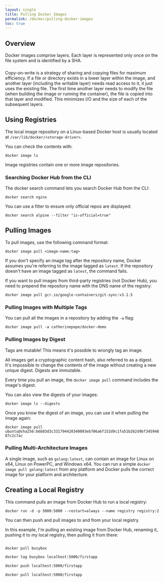 ```yaml
---
layout: single
title: Pulling Docker Images
permalink: /docker/pulling-docker-images
toc: true
---
```


## Overview

Docker images comprise layers. Each layer is represented only once on the file system and is identified by a SHA.

### 

Copy-on-write is a strategy of sharing and copying files for maximum efficiency. If a file or directory exists in a lower layer within the image, and another layer (including the writable layer) needs read access to it, it just uses the existing file. The first time another layer needs to modify the file (when building the image or running the container), the file is copied into that layer and modified. This minimizes I/O and the size of each of the subsequent layers.

## Using Registries

The local image repository on a Linux-based Docker host is usually located at `/var/lib/docker/<storage-driver>`.

You can check the contents with:

`docker image ls`

Image registries contain one or more image repositories.

### Searching Docker Hub from the CLI

The docker search command lets you search Docker Hub from the CLI:

`docker search nginx`

You can use a filter to ensure only official repos are displayed:

`docker search alpine --filter "is-official=true"`

## Pulling Images

To pull images, use the following command format:

`docker image pull <image-name:tag>`

If you don't specify an image tag after the repository name, Docker assumes you're referring to the image tagged as `latest`. If the repository doesn't have an image tagged as `latest`, the command fails.

If you want to pull images from third-party registries (not Docker Hub), you need to prepend the repository name with the DNS name of the registry:

`docker image pull gcr.io/google-containers/git-sync:v3.1.5`

### Pulling Images with Multiple Tags

You can pull all the images in a repository by adding the `-a` flag:

`docker image pull -a catherinepope/docker-demo`

### Pulling Images by Digest

Tags are mutable! This means it's possible to wrongly tag an image.

All images get a cryptographic content hash, also referred to as a digest. It's impossible to change the contents of the image without creating a new unique digest. Digests are immutable.

Every time you pull an image, the `docker image pull` command includes the image's digest.

You can also view the digests of your images:

`docker image ls --digests`

Once you know the digest of an image, you can use it when pulling the image again:

`docker image pull ubuntu@sha256:b6b83d3c331794420340093eb706a6f152d9c1fa51b262d9bf34594887c2c7ac`

### Pulling Multi-Architecture Images

A single image, such as `golang:latest`, can contain an image for Linux on x64, Linux on PowerPC, and Windows x64. You can run a simple `docker image pull golang:latest` from any platform and Docker pulls the correct image for your platform and architecture.

## Creating a Local Registry

This command pulls an image from Docker Hub to run a local registry:

`docker run -d -p 5000:5000 --restart=always --name registry registry:2`

You can then push and pull images to and from your local registry.

In this example, I'm pulling an existing image from Docker Hub, renaming it, pushing it to my local registry, then pulling it from there:

``` sh

docker pull busybox

docker tag busybox localhost:5000/firstapp

docker push localhost:5000/firstapp

docker pull localhost:5000/firstapp

```